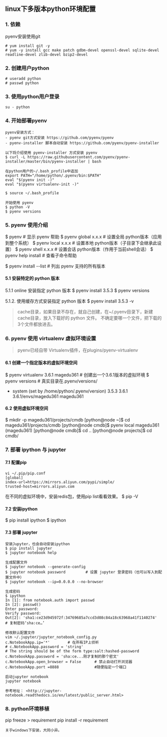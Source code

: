 

## linux下多版本python环境配置

### 1. 依赖
pyenv安装使用git
```
# yum install git -y
# yum -y install gcc make patch gdbm-devel openssl-devel sqlite-devel readline-devel zlib-devel bzip2-devel
```

### 2. 创建用户python
```
# useradd python
# passwd python
```

### 3. 使用python用户登录
`su - python`

### 4. 开始部署pyenv
```
pyenv安装方式：
- pyenv git方式安装 https://github.com/pyenv/pyenv
- pyenv-installer 脚本自动安装 https://github.com/pyenv/pyenv-installer

以下将介绍使用 pyenv-installer 方式安装 pyenv
$ curl -L https://raw.githubusercontent.com/pyenv/pyenv-installer/master/bin/pyenv-installer | bash

在python用户的~/.bash_profile中追加
export PATH="/home/python/.pyenv/bin:$PATH"
eval "$(pyenv init -)"
eval "$(pyenv virtualenv-init -)"

$ source ~/.bash_profile

开始使用 pyenv
$ python -V
$ pyenv versions
```


### 5. pyenv 使用介绍
$ pyenv     # 显示 pyenv 帮助
$ pyenv global  x.x.x    # 设置全局 python版本（应用到整个系统）
$ pyenv local  x.x.x     # 设置本地 python版本（子目录下会继承此设置）
$ pyenv shell  x.x.x    # 设置会话 python版本（作用于当前shell会话）
$ pyenv help install    # 查看子命令帮助


$ pyenv install --list  # 列出 pyenv 支持的所有版本

#### 5.1 安装特定的 python 版本
5.1.1 online 安装指定 python 版本
$ pyenv install 3.5.3
$ pyenv versions

5.1.2. 使用缓存方式安装指定 python 版本
$ pyenv install 3.5.3 -v

> cache目录，如果目录不存在，就自己创建，在~/.pyenv目录下，新建cache目录，放入下载好的 python 文件。
> 不确定要哪一个文件，把下载的3个文件都放进去。



### 6. pyenv 使用 virtualenv 虚拟环境设置
> pyenv已经自带 Virtualenv插件，在plugins/pyenv-virtualenv

#### 6.1 创建一个指定版本的虚拟环境空间
$ pyenv virtualenv 3.6.1 magedu361  # 创建出一个3.6.1版本的虚拟环境
$ pyenv versions        # 真实目录在.pyenv/versions/
* system (set by /home/python/.pyenv/version)
  3.5.3
  3.6.1
  3.6.1/envs/magedu361
  magedu361

#### 6.2 使用虚拟环境空间
$ mkdir -p magedu361/projects/cmdb
[python@node ~]$ cd magedu361/projects/cmdb
[python@node cmdb]$ pyenv local magedu361
(magedu361) [python@node cmdb]$ cd ..
[python@node projects]$ cd cmdb/



### 7. 部署 ipython 与 jupyter

#### 7.1 配置pip
```
vi ~/.pip/pip.conf
[global]
index-url=https://mirrors.aliyun.com/pypi/simple/
trusted-host=mirrors.aliyun.com
```

在不同的虚拟环境中，安装redis包，使用pip list看看效果。
$ pip -V


#### 7.2 安装ipython
$ pip install ipython
$ ipython

#### 7.3 部署 jupyter
```
安装Jupyter，也会自动安装ipython
$ pip install jupyter
$ jupyter notebook help

生成配置文件
$ jupyter notebook --generate-config
$ jupyter notebook password         # 设置 jupyter 登录密码（也可以写入到配置文件中）
$ jupyter notebook --ip=0.0.0.0 --no-browser    

生成密码
$ ipython
In [1]: from notebook.auth import passwd
In [2]: passwd()
Enter password:
Verify password:
Out[2]: 'sha1:ce23d945972f:34769685a7ccd3d08c84a18c63968a41f1140274'    # 复制密码‘sha:ce…’

修改默认配置文件
vim ~/.jupyter/jupyter_notebook_config.py
c.NotebookApp.ip='*'        # 在所有IP上侦听
# c.NotebookApp.password = 'string'
# The string should be of the form type:salt:hashed-password
c.NotebookApp.password = 'sha:ce...刚才复制的那个密文'
c.NotebookApp.open_browser = False      # 禁止自动打开浏览器
c.NotebookApp.port =8888                #随便指定一个端口

启动jupyter notebook
jupyter notebook

参考地址： <http://jupyter-notebook.readthedocs.io/en/latest/public_server.html>
```

### 8. python环境移植
pip freeze > requirement
pip install -r requirement


~~~~~~~~~~~~~~~~~~~~~~~~~~~~~~~
关于windows下安装，大同小异。
~~~~~~~~~~~~~~~~~~~~~~~~~~~~~~~